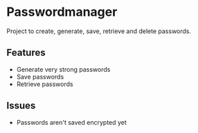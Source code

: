 # Passwordmanager
Project to create, generate, save, retrieve and delete passwords.

## Features
- Generate very strong passwords
- Save passwords
- Retrieve passwords
## Issues
- Passwords aren't saved encrypted yet



